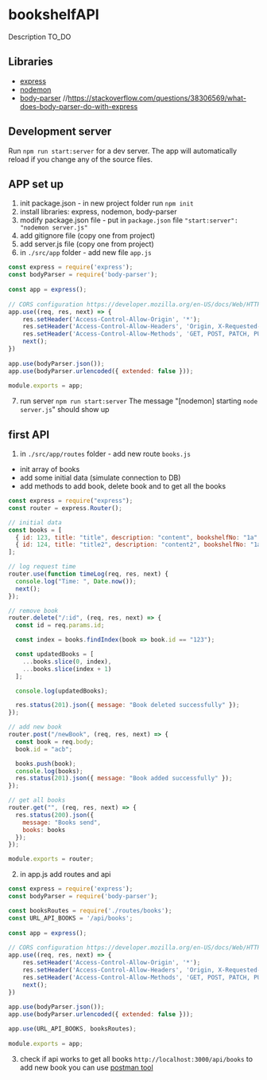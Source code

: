 # bookshelfAPI
Description TO_DO

## Libraries
* [express](https://www.npmjs.com/package/express)
* [nodemon](https://www.npmjs.com/package/nodemon)
* [body-parser](https://www.npmjs.com/package/body-parser) //https://stackoverflow.com/questions/38306569/what-does-body-parser-do-with-express

## Development server

Run `npm run start:server` for a dev server. The app will automatically reload if you change any of the source files.

## APP set up

1. init package.json - in new project folder run `npm init`
2. install libraries: express, nodemon, body-parser
3. modify package.json file - put in `package.json` file `"start:server": "nodemon server.js"`
4. add gitignore file (copy one from project)
5. add server.js file (copy one from project)
6. in `./src/app` folder - add new file `app.js`

```javascript
const express = require('express');
const bodyParser = require('body-parser');
 
const app = express();
 
// CORS configuration https://developer.mozilla.org/en-US/docs/Web/HTTP/CORS
app.use((req, res, next) => {
    res.setHeader('Access-Control-Allow-Origin', '*');
    res.setHeader('Access-Control-Allow-Headers', 'Origin, X-Requested-With, Content-Type, Accept');
    res.setHeader('Access-Control-Allow-Methods', 'GET, POST, PATCH, PUT, DELETE, OPTIONS')
    next();
})
 
app.use(bodyParser.json());
app.use(bodyParser.urlencoded({ extended: false }));
 
module.exports = app;
```

7. run server `npm run start:server`
The message "[nodemon] starting `node server.js`" should show up

## first API

1. in `./src/app/routes` folder - add new route `books.js`

- init array of books
- add some initial data (simulate connection to DB)
- add methods to add book, delete book and to get all the books

```javascript
const express = require("express");
const router = express.Router();

// initial data
const books = [
  { id: 123, title: "title", description: "content", bookshelfNo: "1a" },
  { id: 124, title: "title2", description: "content2", bookshelfNo: "1a" }
];

// log request time
router.use(function timeLog(req, res, next) {
  console.log("Time: ", Date.now());
  next();
});

// remove book
router.delete("/:id", (req, res, next) => {
  const id = req.params.id;

  const index = books.findIndex(book => book.id == "123");

  const updatedBooks = [
    ...books.slice(0, index),
    ...books.slice(index + 1)
  ];

  console.log(updatedBooks);

  res.status(201).json({ message: "Book deleted successfully" });
});

// add new book
router.post("/newBook", (req, res, next) => {
  const book = req.body;
  book.id = "acb";

  books.push(book);
  console.log(books);
  res.status(201).json({ message: "Book added successfully" });
});

// get all books
router.get("", (req, res, next) => {
  res.status(200).json({
    message: "Books send",
    books: books
  });
});

module.exports = router;
```

2. in app.js add routes and api

```javascript
const express = require('express');
const bodyParser = require('body-parser');

const booksRoutes = require('./routes/books');
const URL_API_BOOKS = '/api/books';
 
const app = express();
 
// CORS configuration https://developer.mozilla.org/en-US/docs/Web/HTTP/CORS
app.use((req, res, next) => {
    res.setHeader('Access-Control-Allow-Origin', '*');
    res.setHeader('Access-Control-Allow-Headers', 'Origin, X-Requested-With, Content-Type, Accept');
    res.setHeader('Access-Control-Allow-Methods', 'GET, POST, PATCH, PUT, DELETE, OPTIONS')
    next();
})
 
app.use(bodyParser.json());
app.use(bodyParser.urlencoded({ extended: false }));

app.use(URL_API_BOOKS, booksRoutes);
 
module.exports = app;
```

3. check if api works
to get all books `http://localhost:3000/api/books`
to add new book you can use [postman tool](https://www.getpostman.com/)
